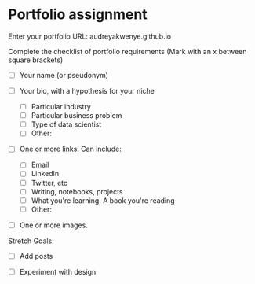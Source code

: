 # Portfolio assignment

Enter your portfolio URL: audreyakwenye.github.io


Complete the checklist of portfolio requirements
(Mark with an x between square brackets)

- [ ] Your name (or pseudonym)
- [ ] Your bio, with a hypothesis for your niche
    - [ ] Particular industry
    - [ ] Particular business problem
    - [ ] Type of data scientist
    - [ ] Other: 
- [ ] One or more links. Can include:
    - [ ] Email
    - [ ] LinkedIn
    - [ ] Twitter, etc
    - [ ] Writing, notebooks, projects
    - [ ] What you're learning. A book you're reading
    - [ ] Other:
- [ ] One or more images.
    
    
Stretch Goals:

- [ ] Add posts
- [ ] Experiment with design
 
